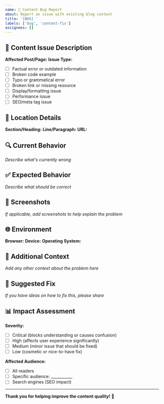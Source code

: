 ```yaml
---
name: 🐛 Content Bug Report
about: Report an issue with existing blog content
title: '[BUG] '
labels: ['bug', 'content-fix']
assignees: []
---
```


## 🐛 Content Issue Description

**Affected Post/Page:** 
**Issue Type:**
- [ ] Factual error or outdated information
- [ ] Broken code example
- [ ] Typo or grammatical error
- [ ] Broken link or missing resource
- [ ] Display/formatting issue
- [ ] Performance issue
- [ ] SEO/meta tag issue

## 📍 Location Details

**Section/Heading:** 
**Line/Paragraph:** 
**URL:** 

## 🔍 Current Behavior

*Describe what's currently wrong*

## ✅ Expected Behavior

*Describe what should be correct*

## 📸 Screenshots

*If applicable, add screenshots to help explain the problem*

## 🌐 Environment

**Browser:** 
**Device:** 
**Operating System:** 

## 📝 Additional Context

*Add any other context about the problem here*

## 🎯 Suggested Fix

*If you have ideas on how to fix this, please share*

## 📊 Impact Assessment

**Severity:**
- [ ] Critical (blocks understanding or causes confusion)
- [ ] High (affects user experience significantly)
- [ ] Medium (minor issue that should be fixed)
- [ ] Low (cosmetic or nice-to-have fix)

**Affected Audience:**
- [ ] All readers
- [ ] Specific audience: ___________
- [ ] Search engines (SEO impact)

---

**Thank you for helping improve the content quality!** 🙏
